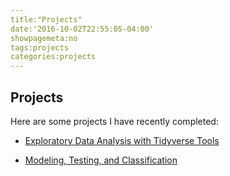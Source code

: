 ```yaml
---
title:"Projects"
date:'2016-10-02T22:55:05-04:00'
showpagemeta:no
tags:projects
categories:projects 
---
```

## Projects
Here are some projects I have recently completed:

- [Exploratory Data Analysis with Tidyverse Tools](/project1/)

- [Modeling, Testing, and Classification](/project2/) 